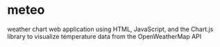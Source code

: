 # meteo
 weather chart web application using HTML, JavaScript, and the Chart.js library to visualize temperature data from the OpenWeatherMap API